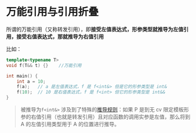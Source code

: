 # 万能引用与引用折叠
所谓的万能引用（又称转发引用），即**接受左值表达式，形参类型就推导为左值引用，接受右值表达式，那就推导为右值引用**  

比如：
```cpp
template<typename T>
void f(T&& t) {}	//万能引用

int main() {
	int a = 10;
	f(a);	// a 是左值表达式，f 是 f<int&> 但是它的形参类型是 int&
	f(10);	// 10 是右值表达式，f 是 f<int> 但它的形参类型是 int&&
}
```
> 被推导为```f<int&>```  涉及到了特殊的[推导规则](https://zh.cppreference.com/w/cpp/language/template_argument_deduction#:~:text=%E5%A6%82%E6%9E%9C%20P%20%E6%98%AF%E5%88%B0%E6%97%A0%20cv%20%E9%99%90%E5%AE%9A%E6%A8%A1%E6%9D%BF%E5%BD%A2%E5%8F%82%E7%9A%84%E5%8F%B3%E5%80%BC%E5%BC%95%E7%94%A8%EF%BC%88%E4%B9%9F%E5%B0%B1%E6%98%AF%E8%BD%AC%E5%8F%91%E5%BC%95%E7%94%A8%EF%BC%89%E4%B8%94%E5%AF%B9%E5%BA%94%E5%87%BD%E6%95%B0%E7%9A%84%E8%B0%83%E7%94%A8%E5%AE%9E%E5%8F%82%E6%98%AF%E5%B7%A6%E5%80%BC%EF%BC%8C%E9%82%A3%E4%B9%88%E5%B0%86%E5%88%B0%20A%20%E7%9A%84%E5%B7%A6%E5%80%BC%E5%BC%95%E7%94%A8%E7%B1%BB%E5%9E%8B%E7%94%A8%E4%BA%8E%20A%20%E7%9A%84%E4%BD%8D%E7%BD%AE%E8%BF%9B%E8%A1%8C%E6%8E%A8%E5%AF%BC)：如果 P 是到无 cv 限定模板形参的右值引用（也就是转发引用）且对应函数的调用实参是左值，那么将到 A 的左值引用类型用于 A 的位置进行推导。
